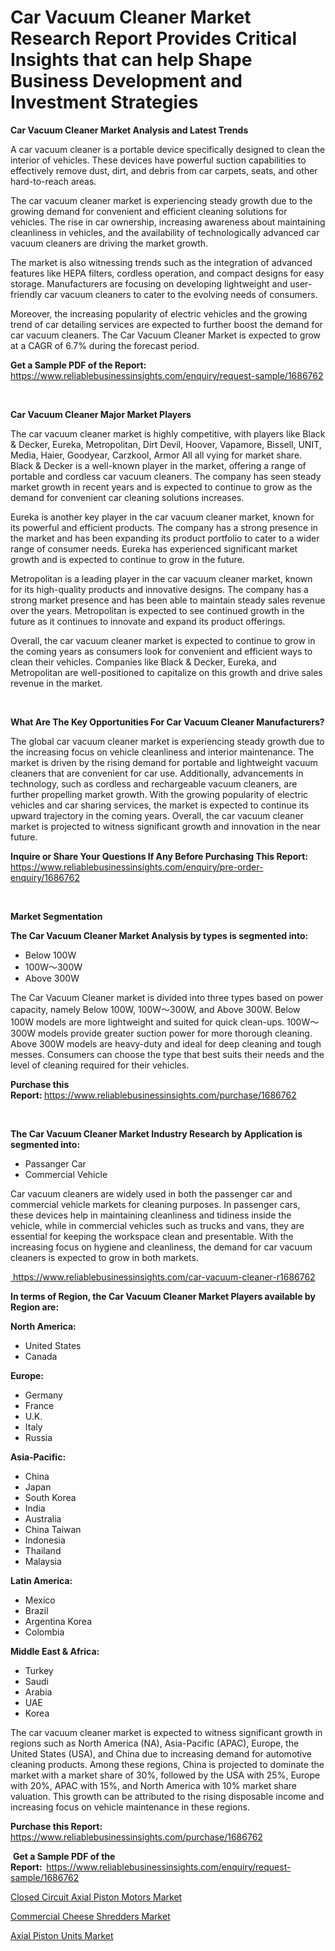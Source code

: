 <p><h1>Car Vacuum Cleaner Market Research Report Provides Critical Insights that can help Shape Business Development and Investment Strategies</h1></p><p><strong>Car Vacuum Cleaner Market Analysis and Latest Trends</strong></p>
<p><p>A car vacuum cleaner is a portable device specifically designed to clean the interior of vehicles. These devices have powerful suction capabilities to effectively remove dust, dirt, and debris from car carpets, seats, and other hard-to-reach areas.</p><p>The car vacuum cleaner market is experiencing steady growth due to the growing demand for convenient and efficient cleaning solutions for vehicles. The rise in car ownership, increasing awareness about maintaining cleanliness in vehicles, and the availability of technologically advanced car vacuum cleaners are driving the market growth.</p><p>The market is also witnessing trends such as the integration of advanced features like HEPA filters, cordless operation, and compact designs for easy storage. Manufacturers are focusing on developing lightweight and user-friendly car vacuum cleaners to cater to the evolving needs of consumers.</p><p>Moreover, the increasing popularity of electric vehicles and the growing trend of car detailing services are expected to further boost the demand for car vacuum cleaners. The Car Vacuum Cleaner Market is expected to grow at a CAGR of 6.7% during the forecast period.</p></p>
<p><strong>Get a Sample PDF of the Report:&nbsp;</strong> <a href="https://www.reliablebusinessinsights.com/enquiry/request-sample/1686762">https://www.reliablebusinessinsights.com/enquiry/request-sample/1686762</a></p>
<p>&nbsp;</p>
<p><strong>Car Vacuum Cleaner Major Market Players</strong></p>
<p><p>The car vacuum cleaner market is highly competitive, with players like Black & Decker, Eureka, Metropolitan, Dirt Devil, Hoover, Vapamore, Bissell, UNIT, Media, Haier, Goodyear, Carzkool, Armor All all vying for market share. Black & Decker is a well-known player in the market, offering a range of portable and cordless car vacuum cleaners. The company has seen steady market growth in recent years and is expected to continue to grow as the demand for convenient car cleaning solutions increases.</p><p>Eureka is another key player in the car vacuum cleaner market, known for its powerful and efficient products. The company has a strong presence in the market and has been expanding its product portfolio to cater to a wider range of consumer needs. Eureka has experienced significant market growth and is expected to continue to grow in the future.</p><p>Metropolitan is a leading player in the car vacuum cleaner market, known for its high-quality products and innovative designs. The company has a strong market presence and has been able to maintain steady sales revenue over the years. Metropolitan is expected to see continued growth in the future as it continues to innovate and expand its product offerings.</p><p>Overall, the car vacuum cleaner market is expected to continue to grow in the coming years as consumers look for convenient and efficient ways to clean their vehicles. Companies like Black & Decker, Eureka, and Metropolitan are well-positioned to capitalize on this growth and drive sales revenue in the market.</p></p>
<p>&nbsp;</p>
<p><strong>What Are The Key Opportunities For Car Vacuum Cleaner Manufacturers?</strong></p>
<p><p>The global car vacuum cleaner market is experiencing steady growth due to the increasing focus on vehicle cleanliness and interior maintenance. The market is driven by the rising demand for portable and lightweight vacuum cleaners that are convenient for car use. Additionally, advancements in technology, such as cordless and rechargeable vacuum cleaners, are further propelling market growth. With the growing popularity of electric vehicles and car sharing services, the market is expected to continue its upward trajectory in the coming years. Overall, the car vacuum cleaner market is projected to witness significant growth and innovation in the near future.</p></p>
<p><strong>Inquire or Share Your Questions If Any Before Purchasing This Report:</strong> <a href="https://www.reliablebusinessinsights.com/enquiry/pre-order-enquiry/1686762">https://www.reliablebusinessinsights.com/enquiry/pre-order-enquiry/1686762</a></p>
<p>&nbsp;</p>
<p><strong>Market Segmentation</strong></p>
<p><strong>The Car Vacuum Cleaner Market Analysis by types is segmented into:</strong></p>
<p><ul><li>Below 100W</li><li>100W～300W</li><li>Above 300W</li></ul></p>
<p><p>The Car Vacuum Cleaner market is divided into three types based on power capacity, namely Below 100W, 100W～300W, and Above 300W. Below 100W models are more lightweight and suited for quick clean-ups. 100W～300W models provide greater suction power for more thorough cleaning. Above 300W models are heavy-duty and ideal for deep cleaning and tough messes. Consumers can choose the type that best suits their needs and the level of cleaning required for their vehicles.</p></p>
<p><strong>Purchase this Report:&nbsp;</strong><a href="https://www.reliablebusinessinsights.com/purchase/1686762">https://www.reliablebusinessinsights.com/purchase/1686762</a></p>
<p>&nbsp;</p>
<p><strong>The Car Vacuum Cleaner Market Industry Research by Application is segmented into:</strong></p>
<p><ul><li>Passanger Car</li><li>Commercial Vehicle</li></ul></p>
<p><p>Car vacuum cleaners are widely used in both the passenger car and commercial vehicle markets for cleaning purposes. In passenger cars, these devices help in maintaining cleanliness and tidiness inside the vehicle, while in commercial vehicles such as trucks and vans, they are essential for keeping the workspace clean and presentable. With the increasing focus on hygiene and cleanliness, the demand for car vacuum cleaners is expected to grow in both markets.</p></p>
<p><a href="https://www.reliablebusinessinsights.com/car-vacuum-cleaner-r1686762">&nbsp;https://www.reliablebusinessinsights.com/car-vacuum-cleaner-r1686762</a></p>
<p><strong>In terms of Region, the Car Vacuum Cleaner Market Players available by Region are:</strong></p>
<p>
    <p> <strong> North America: </strong>
        <ul>
            <li>United States</li>
            <li>Canada</li>
        </ul>
        </p> 
    <p> <strong> Europe: </strong>
        <ul>
            <li>Germany</li>
            <li>France</li>
            <li>U.K.</li>
            <li>Italy</li>
            <li>Russia</li>
        </ul>
        </p> 
    <p> <strong> Asia-Pacific: </strong>
        <ul>
            <li>China</li>
            <li>Japan</li>
            <li>South Korea</li>
            <li>India</li>
            <li>Australia</li>
            <li>China Taiwan</li>
            <li>Indonesia</li>
            <li>Thailand</li>
            <li>Malaysia</li>
        </ul>
        </p> 
    <p> <strong> Latin America: </strong>
        <ul>
            <li>Mexico</li>
            <li>Brazil</li>
            <li>Argentina Korea</li>
            <li>Colombia</li>
        </ul>
        </p> 
    <p> <strong> Middle East & Africa: </strong>
        <ul>
            <li>Turkey</li>
            <li>Saudi</li>
            <li>Arabia</li>
            <li>UAE</li>
            <li>Korea</li>
        </ul>
    </p>
    </p>
<p><p>The car vacuum cleaner market is expected to witness significant growth in regions such as North America (NA), Asia-Pacific (APAC), Europe, the United States (USA), and China due to increasing demand for automotive cleaning products. Among these regions, China is projected to dominate the market with a market share of 30%, followed by the USA with 25%, Europe with 20%, APAC with 15%, and North America with 10% market share valuation. This growth can be attributed to the rising disposable income and increasing focus on vehicle maintenance in these regions.</p></p>
<p><strong>Purchase this Report: </strong><a href="https://www.reliablebusinessinsights.com/purchase/1686762">https://www.reliablebusinessinsights.com/purchase/1686762</a></p>
<p>&nbsp;<strong>Get a Sample PDF of the Report:&nbsp;&nbsp;</strong><a href="https://www.reliablebusinessinsights.com/enquiry/request-sample/1686762">https://www.reliablebusinessinsights.com/enquiry/request-sample/1686762</a></p>
<p><strong></strong></p>
<p><p><a href="https://github.com/amapolalg/Market-Research-Report-List-1/blob/main/closed-circuit-axial-piston-motors-market.md">Closed Circuit Axial Piston Motors Market</a></p><p><a href="https://view.publitas.com/reportprime-1/commercial-cheese-shredders-market-share-market-analysis-growth-trends-forecasts-for-period-from-2024-2031/">Commercial Cheese Shredders Market</a></p><p><a href="https://github.com/kumertitash/Market-Research-Report-List-1/blob/main/axial-piston-units-market.md">Axial Piston Units Market</a></p></p>